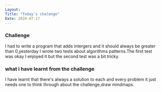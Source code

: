 ```yaml
---
Layout:
Title: "Today's chalenge"
Date: 2020-07-17
---
```


### Challenge
I had to write a program that adds intergers and it should always be greater than 0,yesterday I wrote two tests about algorithms patterns.The first test was okay I enjoyed it but the second test was a bit tricky.

### what i have learnt from the challenge
I have learnt that there's always a solution to each and every problem it just needs one to think through about the challenge,draw mindmaps.
